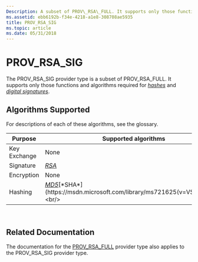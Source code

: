 ```yaml
---
Description: A subset of PROV\_RSA\_FULL. It supports only those functions and algorithms required for hashes and digital signatures.
ms.assetid: ebb6192b-f34e-4218-a1e8-308708ae5935
title: PROV_RSA_SIG
ms.topic: article
ms.date: 05/31/2018
---
```


# PROV\_RSA\_SIG

The PROV\_RSA\_SIG provider type is a subset of PROV\_RSA\_FULL. It supports only those functions and algorithms required for [*hashes*](https://msdn.microsoft.com/library/ms721586(v=VS.85).aspx) and [*digital signatures*](https://msdn.microsoft.com/library/ms721573(v=VS.85).aspx).

## Algorithms Supported

For descriptions of each of these algorithms, see the glossary.



| Purpose      | Supported algorithms                                                                                                              |
|--------------|-----------------------------------------------------------------------------------------------------------------------------------|
| Key Exchange | None                                                                                                                              |
| Signature    | [*RSA*](https://msdn.microsoft.com/library/ms721604(v=VS.85).aspx)                                                                       |
| Encryption   | None                                                                                                                              |
| Hashing      | [*MD5*](https://msdn.microsoft.com/library/ms721594(v=VS.85).aspx)[*SHA*](https://msdn.microsoft.com/library/ms721625(v=VS.85).aspx)<br/> |



 

## Related Documentation

The documentation for the [PROV\_RSA\_FULL](prov-rsa-full.md) provider type also applies to the PROV\_RSA\_SIG provider type.

 

 





